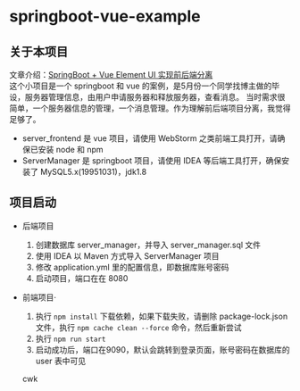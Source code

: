 # springboot-vue-example
## 关于本项目
 文章介绍：[SpringBoot + Vue Element UI 实现前后端分离](https://liuyanzhao.com/9511.html) <br/>
这个小项目是一个 springboot 和 vue 的案例，是5月份一个同学找博主做的毕设，服务器管理信息，由用户申请服务器和释放服务器，查看消息。
当时需求很简单，一个服务器信息的管理，一个消息管理。作为理解前后端项目分离，我觉得足够了。


- server_frontend 是 vue 项目，请使用 WebStorm 之类前端工具打开，请确保已安装 node 和 npm
- ServerManager 是 springboot 项目，请使用 IDEA 等后端工具打开，确保安装了 MySQL5.x(19951031)，jdk1.8



## 项目启动
- 后端项目
  1. 创建数据库 server_manager，并导入 server_manager.sql 文件
  2. 使用 IDEA 以 Maven 方式导入 ServerManager 项目
  3. 修改 application.yml 里的配置信息，即数据库账号密码
  4. 启动项目，端口在在 8080
- 前端项目·
  1. 执行 `npm install` 下载依赖，如果下载失败，请删除 package-lock.json 文件，执行 `npm cache clean --force` 命令，然后重新尝试
  2. 执行 `npm run start`
  3. 启动成功后，端口在9090，默认会跳转到登录页面，账号密码在数据库的 user 表中可见
  
  cwk
  
 
  
